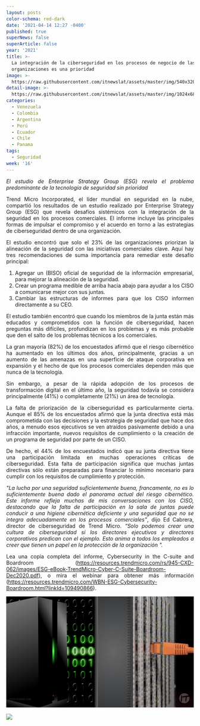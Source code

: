 ```yaml
---
layout: posts
color-schema: red-dark
date: '2021-04-14 12:27 -0400'
published: true
superNews: false
superArticle: false
year: '2021'
title: >-
  La integración de la ciberseguridad en los procesos de negocio de las
  organizaciones es una prioridad
image: >-
  https://raw.githubusercontent.com/itnewslat/assets/master/img/540x320/Ciberseguridad-p.jpg
detail-image: >-
  https://raw.githubusercontent.com/itnewslat/assets/master/img/1024x680/Ciberseguridad-g.jpg
categories:
  - Venezuela
  - Colombia
  - Argentina
  - Perú
  - Ecuador
  - Chile
  - Panama
tags:
  - Seguridad
week: '16'
---
```

<p style="text-align: justify;"><em>El estudio de Enterprise Strategy Group (ESG) revela el problema predominante de la tecnología de seguridad sin prioridad</em></p>
<p style="text-align: justify;">Trend Micro Incorporated, el líder mundial en seguridad en la nube, compartió los resultados de un estudio realizado por Enterprise Strategy Group (ESG) que revela desafíos sistémicos con la integración de la seguridad en los procesos comerciales. El informe incluye las principales formas de impulsar el compromiso y el acuerdo en torno a las estrategias de ciberseguridad dentro de una organización.</p>
<p style="text-align: justify;">El estudio encontró que solo el 23% de las organizaciones priorizan la alineación de la seguridad con las iniciativas comerciales clave. Aquí hay tres recomendaciones de suma importancia para remediar este desafío principal:</p>

<ol style="text-align: justify;">
	<li>Agregar un (BISO) oficial de seguridad de la información empresarial, para mejorar la alineación de la seguridad.</li>
	<li>Crear un programa medible de arriba hacia abajo para ayudar a los CISO a comunicarse mejor con sus juntas.</li>
	<li>Cambiar las estructuras de informes para que los CISO informen directamente a su CEO.</li>
</ol>
<p style="text-align: justify;">El estudio también encontró que cuando los miembros de la junta están más educados y comprometidos con la función de ciberseguridad, hacen preguntas más difíciles, profundizan en los problemas y es más probable que den el salto de los problemas técnicos a los comerciales.</p>
<p style="text-align: justify;">La gran mayoría (82%) de los encuestados afirmó que el riesgo cibernético ha aumentado en los últimos dos años, principalmente, gracias a un aumento de las amenazas en una superficie de ataque corporativa en expansión y el hecho de que los procesos comerciales dependen más que nunca de la tecnología.</p>
<p style="text-align: justify;">Sin embargo, a pesar de la rápida adopción de los procesos de transformación digital en el último año, la seguridad todavía se considera principalmente (41%) o completamente (21%) un área de tecnología.</p>
<p style="text-align: justify;">La falta de priorización de la ciberseguridad es particularmente cierta. Aunque el 85% de los encuestados afirmó que la junta directiva está más comprometida con las decisiones y la estrategia de seguridad que hace dos años, a menudo esos ejecutivos se ven atraídos pasivamente debido a una infracción importante, nuevos requisitos de cumplimiento o la creación de un programa de seguridad por parte de un CISO.</p>
<p style="text-align: justify;">De hecho, el 44% de los encuestados indicó que su junta directiva tiene una participación limitada en muchas operaciones críticas de ciberseguridad. Esta falta de participación significa que muchas juntas directivas sólo están preparadas para financiar lo mínimo necesario para cumplir con los requisitos de cumplimiento y protección.</p>
<p style="text-align: justify;"><em>"La lucha por una seguridad suficientemente buena, francamente, no es lo suficientemente buena dado el panorama actual del riesgo cibernético. Este informe refleja muchas de mis conversaciones con los CISO, destacando que la falta de participación en la sala de juntas puede conducir a una higiene cibernética deficiente y una seguridad que no se integra adecuadamente en los procesos comerciales”</em>, dijo Ed Cabrera, director de ciberseguridad de Trend Micro. <em>“Solo podemos crear una cultura de ciberseguridad si los directores ejecutivos y directores corporativos predican con el ejemplo. Esto anima a todos los empleados a creer que tienen un papel en la protección de la organización ".</em></p>
<p style="text-align: justify;">Lea una copia completa del informe, Cybersecurity in the C-suite and Boardroom (<a href="https://resources.trendmicro.com/rs/945-CXD-062/images/ESG-eBook-TrendMicro-Cyber-C-Suite-Boardroom-Dec2020.pdf">https://resources.trendmicro.com/rs/945-CXD-062/images/ESG-eBook-TrendMicro-Cyber-C-Suite-Boardroom-Dec2020.pdf</a>), o mira el webinar para obtener más información (<a href="https://resources.trendmicro.com/WBN-ESG-Cybersecurity-Boardroom.html?linkId=109490866">https://resources.trendmicro.com/WBN-ESG-Cybersecurity-Boardroom.html?linkId=109490866</a>).</p>
<p style="text-align: justify;"></p>

![](https://raw.githubusercontent.com/itnewslat/assets/master/img/540x320/Ciberseguridad-p.jpg)


<img src="https://tracker.metricool.com/c3po.jpg?hash=56f88a41e39ab42c063cc51676587a04"/>